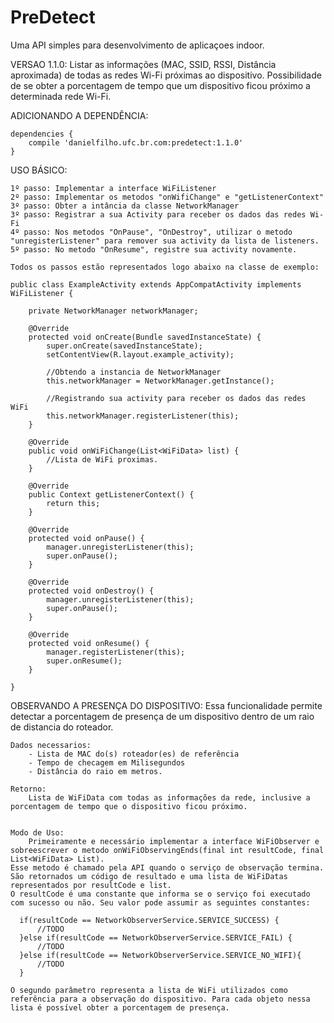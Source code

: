 # PreDetect
Uma API simples para desenvolvimento de aplicaçoes indoor.

VERSAO 1.1.0:
	Listar as informações (MAC, SSID, RSSI, Distância aproximada) de todas as redes Wi-Fi próximas ao dispositivo.
	Possibilidade de se obter a porcentagem de tempo que um dispositivo ficou próximo a determinada rede Wi-Fi.

ADICIONANDO A DEPENDÊNCIA:
	
	dependencies {
		compile 'danielfilho.ufc.br.com:predetect:1.1.0'
	}

USO BÁSICO:
	
	1º passo: Implementar a interface WiFiListener
	2º passo: Implementar os metodos "onWifiChange" e "getListenerContext"
	3º passo: Obter a intância da classe NetworkManager
	3º passo: Registrar a sua Activity para receber os dados das redes Wi-Fi
	4º passo: Nos metodos "OnPause", "OnDestroy", utilizar o metodo "unregisterListener" para remover sua activity da lista de listeners.
	5º passo: No metodo "OnResume", registre sua activity novamente.

	Todos os passos estão representados logo abaixo na classe de exemplo:

	public class ExampleActivity extends AppCompatActivity implements WiFiListener {	

		private NetworkManager networkManager;

		@Override
    	protected void onCreate(Bundle savedInstanceState) {
        	super.onCreate(savedInstanceState);
        	setContentView(R.layout.example_activity);

        	//Obtendo a instancia de NetworkManager
        	this.networkManager = NetworkManager.getInstance();

        	//Registrando sua activity para receber os dados das redes WiFi
			this.networkManager.registerListener(this);
		}

		@Override
	    public void onWiFiChange(List<WiFiData> list) {
	        //Lista de WiFi proximas.
	    }

	    @Override
	    public Context getListenerContext() {
	        return this;
	    }

	    @Override
	    protected void onPause() {
	        manager.unregisterListener(this);
	        super.onPause();
	    }

	    @Override
	    protected void onDestroy() {
	        manager.unregisterListener(this);
	        super.onPause();
	    }

	    @Override
	    protected void onResume() {
	        manager.registerListener(this);
	        super.onResume();
	    }

	}

OBSERVANDO A PRESENÇA DO DISPOSITIVO:
	Essa funcionalidade permite detectar a porcentagem de presença de um dispositivo dentro de um raio de distancia do roteador.

	Dados necessarios:
		- Lista de MAC do(s) roteador(es) de referência
		- Tempo de checagem em Milisegundos
		- Distância do raio em metros. 

	Retorno:
		Lista de WiFiData com todas as informações da rede, inclusive a porcentagem de tempo que o dispositivo ficou próximo.


	Modo de Uso:
		Primeiramente e necessário implementar a interface WiFiObserver e sobreescrever o metodo onWiFiObservingEnds(final int resultCode, final List<WiFiData> List).
    Esse metodo é chamado pela API quando o serviço de observação termina. São retornados um código de resultado e uma lista de WiFiDatas representados por resultCode e list.
    O resultCode é uma constante que informa se o serviço foi executado com sucesso ou não. Seu valor pode assumir as seguintes constantes:
    
      if(resultCode == NetworkObserverService.SERVICE_SUCCESS) {
          //TODO      
      }else if(resultCode == NetworkObserverService.SERVICE_FAIL) {
          //TODO
      }else if(resultCode == NetworkObserverService.SERVICE_NO_WIFI){
          //TODO
      }

    O segundo parâmetro representa a lista de WiFi utilizados como referência para a observação do dispositivo. Para cada objeto nessa lista é possível obter a porcentagem de presença. 
    
